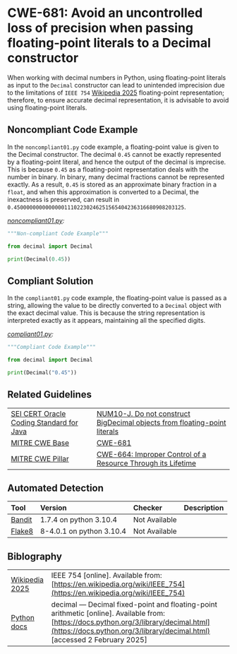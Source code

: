 # CWE-681: Avoid an uncontrolled loss of precision when passing floating-point literals to a Decimal constructor

When working with decimal numbers in Python, using floating-point literals as input to the `Decimal` constructor can lead to unintended imprecision due to the limitations of `IEEE 754` [Wikipedia 2025](https://en.wikipedia.org/wiki/IEEE_754) floating-point representation; therefore, to ensure accurate decimal representation, it is advisable to avoid using floating-point literals.

## Noncompliant Code Example

In the `noncompliant01.py` code example, a floating-point value is given to the Decimal constructor. The decimal `0.45` cannot be exactly represented by a floating-point literal, and hence the output of the decimal is imprecise. This is because `0.45` as a floating-point representation deals with the number in binary. In binary, many decimal fractions cannot be represented exactly. As a result, `0.45` is stored as an approximate binary fraction in a `float`, and when this approximation is converted to a Decimal, the inexactness is preserved, can result in `0.450000000000000011102230246251565404236316680908203125`.

*[noncompliant01.py](noncompliant01.py):*

```py
"""Non-compliant Code Example"""

from decimal import Decimal

print(Decimal(0.45))
```

## Compliant Solution

In the `compliant01.py` code example, the floating-point value is passed as a string, allowing the value to be directly converted to a `Decimal` object with the exact decimal value. This is because the string representation is interpreted exactly as it appears, maintaining all the specified digits.

*[compliant01.py](compliant01.py):*

```py
"""Compliant Code Example"""

from decimal import Decimal

print(Decimal("0.45"))
```

## Related Guidelines

|||
|:---|:---|
|[SEI CERT Oracle Coding Standard for Java](https://wiki.sei.cmu.edu/confluence/display/java/SEI+CERT+Oracle+Coding+Standard+for+Java?src=breadcrumbs)|[NUM10-J. Do not construct BigDecimal objects from floating-point literals](https://wiki.sei.cmu.edu/confluence/display/java/NUM10-J.+Do+not+construct+BigDecimal+objects+from+floating-point+literals)|
|[MITRE CWE Base](http://cwe.mitre.org/)| [CWE-681](https://cwe.mitre.org/data/definitions/681.html)|
|[MITRE CWE Pillar](http://cwe.mitre.org/)|[CWE-664: Improper Control of a Resource Through its Lifetime](https://cwe.mitre.org/data/definitions/664.html)|

## Automated Detection

|Tool|Version|Checker|Description|
|:----|:----|:----|:----|
|[Bandit](https://bandit.readthedocs.io/en/latest/)|1.7.4 on python 3.10.4|Not Available||
|[Flake8](https://flake8.pycqa.org/en/latest/)|8-4.0.1 on python 3.10.4|Not Available||

## Biblography

|||
|:---|:---|
|[Wikipedia 2025](https://en.wikipedia.org)|IEEE 754 [online]. Available from: [https://en.wikipedia.org/wiki/IEEE_754](https://en.wikipedia.org/wiki/IEEE_754)|
|[Python docs](https://docs.python.org/3/)|decimal — Decimal fixed-point and floating-point arithmetic [online]. Available from: [https://docs.python.org/3/library/decimal.html](https://docs.python.org/3/library/decimal.html) [accessed 2 February 2025]|
